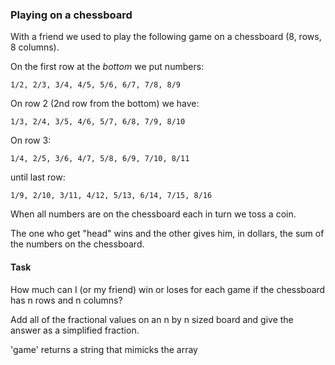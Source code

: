 ### Playing on a chessboard


With a friend we used to play the following game on a chessboard
(8, rows, 8 columns).

On the first row at the *bottom* we put numbers:

`1/2, 2/3, 3/4, 4/5, 5/6, 6/7, 7/8, 8/9`

On row 2 (2nd row from the bottom) we have:

`1/3, 2/4, 3/5, 4/6, 5/7, 6/8, 7/9, 8/10`

On row 3:

`1/4, 2/5, 3/6, 4/7, 5/8, 6/9, 7/10, 8/11`

until last row:

`1/9, 2/10, 3/11, 4/12, 5/13, 6/14, 7/15, 8/16`

When all numbers are on the chessboard each in turn we toss a coin. 

The one who get "head" wins and the other gives him, in dollars, the sum of the numbers on the chessboard. 

#### Task

How much can I (or my friend) win or loses for each game if the chessboard has n rows and n columns? 

Add all of the fractional values on an n by n sized board and give the answer as a simplified fraction.


'game' returns a string that mimicks the array
